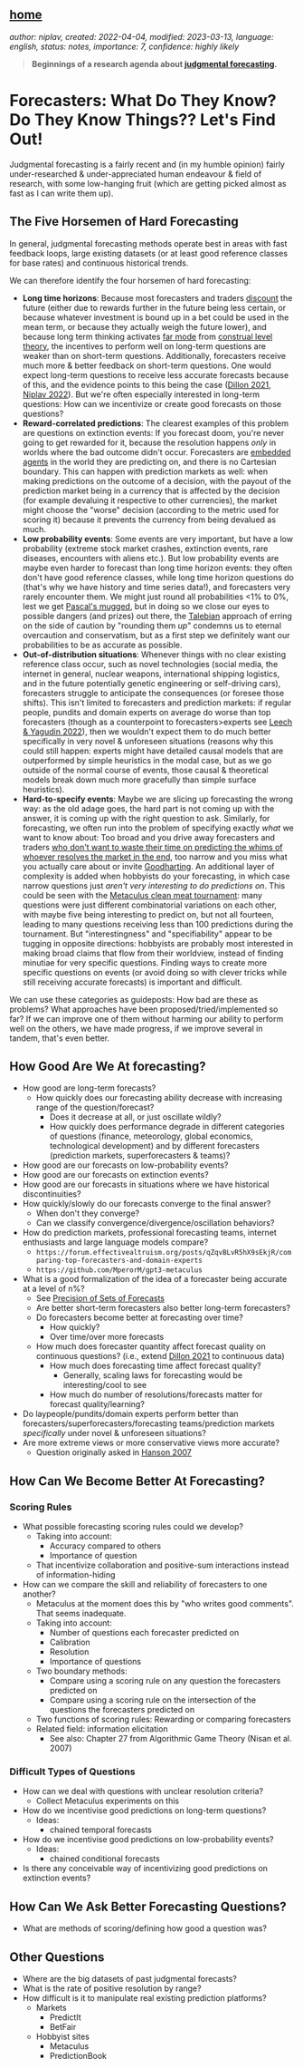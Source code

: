 [home](./index.md)
-------------------

*author: niplav, created: 2022-04-04, modified: 2023-03-13, language: english, status: notes, importance: 7, confidence: highly likely*

> __Beginnings of a research agenda about [judgmental
forecasting](https://en.wikipedia.org/wiki/Forecasting#Judgmental_methods).__

Forecasters: What Do They Know? Do They Know Things?? Let's Find Out!
======================================================================

Judgmental forecasting is a fairly recent and (in my humble opinion)
fairly under-researched & under-appreciated human endeavour & field of
research, with some low-hanging fruit (which are getting picked almost
as fast as I can write them up).

The Five Horsemen of Hard Forecasting
---------------------------------------

In general, judgmental forecasting methods operate best in areas with
fast feedback loops, large existing datasets (or at least good reference
classes for base rates) and continuous historical trends.

We can therefore identify the four horsemen of hard forecasting:

* __Long time horizons__: Because most forecasters and traders [discount](https://en.wikipedia.org/wiki/Discounting) the future (either due to rewards further in the future being less certain, or because whatever investment is bound up in a bet could be used in the mean term, or because they actually weigh the future lower), and because long term thinking activates [far mode](https://www.overcomingbias.com/2010/06/near-far-summary.html) from [construal level theory](https://en.wikipedia.org/wiki/Construal_level_theory), the incentives to perform well on long-term questions are weaker than on short-term questions. Additionally, forecasters receive much more & better feedback on short-term questions. One would expect long-term questions to receive less accurate forecasts because of this, and the evidence points to this being the case ([Dillon 2021](https://rethinkpriorities.org/publications/data-on-forecasting-accuracy-across-different-time-horizons), [Niplav 2022](https://rethinkpriorities.org/publications/data-on-forecasting-accuracy-across-different-time-horizons)). But we're often especially interested in long-term questions: How can we incentivize or create good forecasts on those questions?
* __Reward-correlated predictions__: The clearest examples of this problem are questions on extinction events: If you forecast doom, you're never going to get rewarded for it, because the resolution happens *only* in worlds where the bad outcome didn't occur. Forecasters are [embedded agents](https://www.lesswrong.com/s/Rm6oQRJJmhGCcLvxh) in the world they are predicting on, and there is no Cartesian boundary. This can happen with prediction markets as well: when making predictions on the outcome of a decision, with the payout of the prediction market being in a currency that is affected by the decision (for example devaluing it respective to other currencies), the market might choose the "worse" decision (according to the metric used for scoring it) because it prevents the currency from being devalued as much.
* __Low probability events__: Some events are very important, but have a low probability (extreme stock market crashes, extinction events, rare diseases, encounters with aliens etc.). But low probability events are maybe even harder to forecast than long time horizon events: they often don't have good reference classes, while long time horizon questions do (that's why we have history and time series data!), and forecasters very rarely encounter them. We might just round all probabilities <1% to 0%, lest we get [Pascal's mugged](https://en.wikipedia.org/wiki/Pascal's_mugging), but in doing so we close our eyes to possible dangers (and prizes) out there, the [Talebian](https://en.wikipedia.org/wiki/Nassim_Nicholas_Taleb) approach of erring on the side of caution by "rounding them *up*" condemns us to eternal overcaution and conservatism, but as a first step we definitely want our probabilities to be as accurate as possible.
* __Out-of-distribution situations__: Whenever things with no clear existing reference class occur, such as novel technologies (social media, the internet in general, nuclear weapons, international shipping logistics, and in the future potentially genetic engineering or self-driving cars), forecasters struggle to anticipate the consequences (or foresee those shifts). This isn't limited to forecasters and prediction markets: if regular people, pundits and domain experts on average do worse than top forecasters (though as a counterpoint to forecasters>experts see [Leech & Yagudin 2022](https://forum.effectivealtruism.org/posts/qZqvBLvR5hX9sEkjR/comparing-top-forecasters-and-domain-experts)), then we wouldn't expect them to do much better specifically in very novel & unforeseen situations (reasons why this could still happen: experts might have detailed causal models that are outperformed by simple heuristics in the modal case, but as we go outside of the normal course of events, those causal & theoretical models break down much more gracefully than simple surface heuristics).
* __Hard-to-specify events__: Maybe we are slicing up forecasting the wrong way: as the old adage goes, the hard part is not coming up with the answer, it is coming up with the right question to ask. Similarly, for forecasting, we often run into the problem of specifying exactly *what* we want to know about: Too broad and you drive away forecasters and traders [who don't want to waste their time on predicting the whims of whoever resolves the market in the end](https://www.lesswrong.com/posts/a4jRN9nbD79PAhWTB/prediction-markets-when-do-they-work#I__Well_Defined), too narrow and you miss what you actually care about or invite [Goodharting](https://www.lesswrong.com/tag/goodhart-s-law). An additional layer of complexity is added when hobbyists do your forecasting, in which case narrow questions just *aren't very interesting to do predictions on*. This could be seen with the [Metaculus clean meat tournament](https://www.metaculus.com/questions/3061/animal-welfare-series-clean-meat/): many questions were just different combinatorial variations on each other, with maybe five being interesting to predict on, but not all fourteen, leading to many questions receiving less than 100 predictions during the tournament. But "interestingness" and "specifiability" appear to be tugging in opposite directions: hobbyists are probably most interested in making broad claims that flow from their worldview, instead of finding minutiae for very specific questions. Finding ways to create more specific questions on events (or avoid doing so with clever tricks while still receiving accurate forecasts) is important and difficult.

We can use these categories as guideposts: How bad are these as
problems? What approaches have been proposed/tried/implemented so far? If
we can improve one of them without harming our ability to perform well
on the others, we have made progress, if we improve several in tandem,
that's even better.

How Good Are We At forecasting?
--------------------------------

* How good are long-term forecasts?
	* How quickly does our forecasting ability decrease with increasing range of the question/forecast?
		* Does it decrease at all, or just oscillate wildly?
		* How quickly does performance degrade in different categories of questions (finance, meteorology, global economics, technological development) and by different forecasters (prediction markets, superforecasters & teams)?
* How good are our forecasts on low-probability events?
* How good are our forecasts on extinction events?
* How good are our forecasts in situations where we have historical discontinuities?
* How quickly/slowly do our forecasts converge to the final answer?
	* When don't they converge?
	* Can we classify convergence/divergence/oscillation behaviors?
* How do prediction markets, professional forecasting teams, internet enthusiasts and large language models compare?
	* `https://forum.effectivealtruism.org/posts/qZqvBLvR5hX9sEkjR/comparing-top-forecasters-and-domain-experts`
	* `https://github.com/MperorM/gpt3-metaculus`
* What is a good formalization of the idea of a forecaster being accurate at a level of n%?
	* See [Precision of Sets of Forecasts](./precision.html)
	* Are better short-term forecasters also better long-term forecasters?
	* Do forecasters become better at forecasting over time?
		* How quickly?
		* Over time/over more forecasts
	* How much does forecaster quantity affect forecast quality on continuous questions? (i.e., extend [Dillon 2021](https://rethinkpriorities.org/publications/how-does-forecast-quantity-impact-forecast-quality-on-metaculus) to continuous data)
		* How much does forecasting time affect forecast quality?
			* Generally, scaling laws for forecasting would be interesting/cool to see
		* How much do number of resolutions/forecasts matter for forecast quality/learning?
* Do laypeople/pundits/domain experts perform better than forecasters/superforecasters/forecasting teams/prediction markets *specifically* under novel & unforeseen situations?
* Are more extreme views or more conservative views more accurate?
	* Question originally asked in [Hanson 2007](https://www.overcomingbias.com/2007/02/is_truth_in_the.html)

How Can We Become Better At Forecasting?
-----------------------------------------

### Scoring Rules

* What possible forecasting scoring rules could we develop?
	* Taking into account:
		* Accuracy compared to others
		* Importance of question
	* That incentivize collaboration and positive-sum interactions instead of information-hiding
* How can we compare the skill and reliability of forecasters to one another?
	* Metaculus at the moment does this by "who writes good comments". That seems inadequate.
	* Taking into account:
		* Number of questions each forecaster predicted on
		* Calibration
		* Resolution
		* Importance of questions
	* Two boundary methods:
		* Compare using a scoring rule on any question the forecasters predicted on
		* Compare using a scoring rule on the intersection of the questions the forecasters predicted on
	* Two functions of scoring rules: Rewarding or comparing forecasters
	* Related field: information elicitation
		* See also: Chapter 27 from Algorithmic Game Theory (Nisan et al. 2007)

### Difficult Types of Questions

* How can we deal with questions with unclear resolution criteria?
	* Collect Metaculus experiments on this
* How do we incentivise good predictions on long-term questions?
	* Ideas:
		* chained temporal forecasts
* How do we incentivise good predictions on low-probability events?
	* Ideas:
		* chained conditional forecasts
* Is there any conceivable way of incentivizing good predictions on extinction events?

How Can We Ask Better Forecasting Questions?
---------------------------------------------

* What are methods of scoring/defining how good a question was?

Other Questions
----------------

* Where are the big datasets of past judgmental forecasts?
* What is the rate of positive resolution by range?
* How difficult is it to manipulate real existing prediction platforms?
	* Markets
		* PredictIt
		* BetFair
	* Hobbyist sites
		* Metaculus
		* PredictionBook
